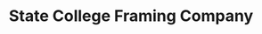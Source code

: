 ---
title: "State College Framing Company"
url: /state-college/state-college-framing-company/
shop: frame
---